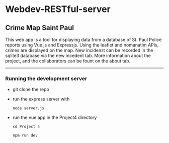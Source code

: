 # Webdev-RESTful-server

## Crime Map Saint Paul
This web app is a tool for displaying data from a database of St. Paul Police reports using Vue.js and Expressjs.
Using the leaflet and nomanatim APIs, crimes are displayed on the map.
New incidenst can be recorded in the sqlite3 database via the new incedent tab.
More information about the project, and the collaborators can be fount on the about tab.

---
### Running the development server
- git clone the repo
- run the express server with
 
    ``` node server.js ```
- run the vue app in the Project4 directory
 
    ``` cd Project 4 ```
  
    ``` npm run dev ```

